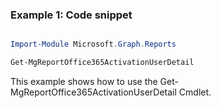 ### Example 1: Code snippet

```powershell

Import-Module Microsoft.Graph.Reports

Get-MgReportOffice365ActivationUserDetail

```
This example shows how to use the Get-MgReportOffice365ActivationUserDetail Cmdlet.

